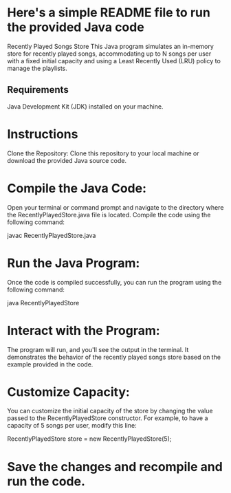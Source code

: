 # Here's a simple README file to run the provided Java code
Recently Played Songs Store
This Java program simulates an in-memory store for recently played songs, accommodating up to N songs per user with a fixed initial capacity and using a Least Recently Used (LRU) policy to manage the playlists.

## Requirements
Java Development Kit (JDK) installed on your machine.

# Instructions
Clone the Repository:
Clone this repository to your local machine or download the provided Java source code.

# Compile the Java Code:
Open your terminal or command prompt and navigate to the directory where the RecentlyPlayedStore.java file is located. 
Compile the code using the following command:

javac RecentlyPlayedStore.java



# Run the Java Program:
Once the code is compiled successfully, you can run the program using the following command:

java RecentlyPlayedStore

# Interact with the Program:
The program will run, and you'll see the output in the terminal. It demonstrates the behavior of the recently played songs store based on the example provided in the code.

# Customize Capacity:
You can customize the initial capacity of the store by changing the value passed to the RecentlyPlayedStore constructor. For example, to have a capacity of 5 songs per user, modify this line:

RecentlyPlayedStore store = new RecentlyPlayedStore(5);
# Save the changes and recompile and run the code.




